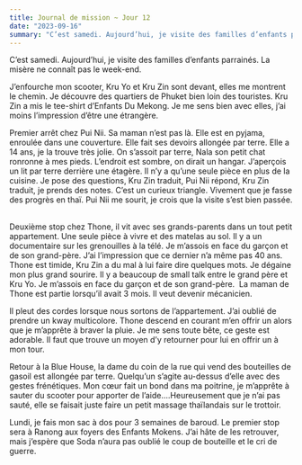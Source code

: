 ```yaml
---
title: Journal de mission ~ Jour 12
date: "2023-09-16"
summary: "C’est samedi. Aujourd’hui, je visite des familles d’enfants parrainés. La misère ne connaît pas le week-end."
---
```


C’est samedi. Aujourd’hui, je visite des familles d’enfants parrainés. La misère ne connaît pas le week-end. 
  

J’enfourche mon scooter, Kru Yo et Kru Zin sont devant, elles me montrent le chemin. Je découvre des quartiers de Phuket bien loin des touristes. Kru Zin a mis le tee-shirt d’Enfants Du Mekong. Je me sens bien avec elles, j’ai moins l’impression d’être une étrangère. 
 

Premier arrêt chez Pui Nii. Sa maman n’est pas là. Elle est en pyjama, enroulée dans une couverture. Elle fait ses devoirs allongée par terre. Elle a 14 ans, je la trouve très jolie. On s’assoit par terre, Nala son petit chat ronronne à mes pieds. L’endroit est sombre, on dirait un hangar. J’aperçois un lit par terre derrière une étagère. Il n’y a qu’une seule pièce en plus de la cuisine. Je pose des questions, Kru Zin traduit, Pui Nii répond, Kru Zin traduit, je prends des notes. C’est un curieux triangle. Vivement que je fasse des progrès en thaï. Pui Nii me sourit, je crois que la visite s’est bien passée.  


Deuxième stop chez Thone, il vit avec ses grands-parents dans un tout petit appartement. Une seule pièce à vivre et des matelas au sol. Il y a un documentaire sur les grenouilles à la télé. Je m’assois en face du garçon et de son grand-père. J’ai l’impression que ce dernier n’a même pas 40 ans. Thone est timide, Kru Zin a du mal à lui faire dire quelques mots. Je dégaine mon plus grand sourire. Il y a beaucoup de small talk entre le grand père et Kru Yo. Je m’assois en face du garçon et de son grand-père.  La maman de Thone est partie lorsqu’il avait 3 mois. Il veut devenir mécanicien. 


Il pleut des cordes lorsque nous sortons de l’appartement. J’ai oublié de prendre un kway multicolore. Thone descend en courant m’en offrir un alors que je m’apprête à braver la pluie. Je me sens toute bête, ce geste est adorable. Il faut que trouve un moyen d’y retourner pour lui en offrir un à mon tour.  
 

Retour à la Blue House, la dame du coin de la rue qui vend des bouteilles de gasoil est allongée par terre. Quelqu’un s’agite au-dessus d’elle avec des gestes frénétiques. Mon cœur fait un bond dans ma poitrine, je m’apprête à sauter du scooter pour apporter de l’aide….Heureusement que je n’ai pas sauté, elle se faisait juste faire un petit massage thaïlandais sur le trottoir.  
 

Lundi, je fais mon sac à dos pour 3 semaines de baroud. Le premier stop sera à Ranong aux foyers des Enfants Mokens. J’ai hâte de les retrouver, mais j’espère que Soda n’aura pas oublié le coup de bouteille et le cri de guerre. 
